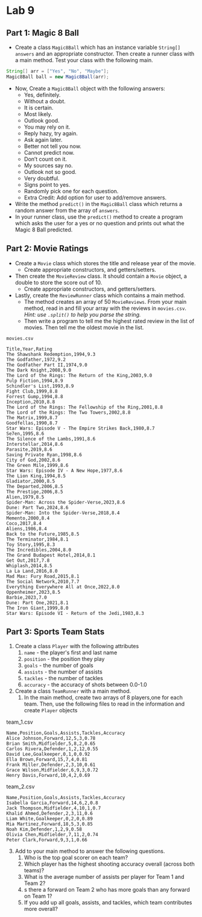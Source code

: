 # Lab 9

## Part 1: Magic 8 Ball

- Create a class `Magic8Ball` which has an instance variable `String[] answers` and an appropriate constructor. Then create a runner class with a main method. Test your class with the following main.

```java
String[] arr = ["Yes", "No", "Maybe"];
Magic8Ball ball = new Magic8Ball(arr);
```

- Now, Create a `Magic8Ball` object with the following answers:
	- Yes, definitely.
	- Without a doubt.
	- It is certain.
	- Most likely.
	- Outlook good.
	- You may rely on it.
	- Reply hazy, try again.
	- Ask again later.
	- Better not tell you now.
	- Cannot predict now.
	- Don’t count on it.
	- My sources say no.
	- Outlook not so good.
	- Very doubtful.
	- Signs point to yes.
	- Randomly pick one for each question.
	- Extra Credit: Add option for user to add/remove answers.
- Write the method `predict()` in the `Magic8Ball` class which returns a random answer from the array of `answers`. 
- In your runner class, use the `predict()` method to create a program which asks the user for a yes or no question and prints out what the Magic 8 Ball predicted.

## Part 2: Movie Ratings

- Create a `Movie` class which stores the title and release year of the movie. 
	- Create appropriate constructors, and getters/setters.
- Then create the `MovieReview` class. It should contain a `Movie` object, a double to store the score out of 10.
	- Create appropriate constructors, and getters/setters.
- Lastly, create the `ReviewRunner` class which contains a main method.
	- The method creates an array of 50 `MovieReviews`.  From your main method, read in and fill your array with the reviews in `movies.csv`. *Hint: use `.split()` to help you parse the string.*
	- Then write a program to tell me the highest rated review in the list of movies. Then tell me the oldest movie in the list. 

`movies.csv`
```
Title,Year,Rating
The Shawshank Redemption,1994,9.3
The Godfather,1972,9.2
The Godfather Part II,1974,9.0
The Dark Knight,2008,9.0
The Lord of the Rings: The Return of the King,2003,9.0
Pulp Fiction,1994,8.9
Schindler's List,1993,8.9
Fight Club,1999,8.8
Forrest Gump,1994,8.8
Inception,2010,8.8
The Lord of the Rings: The Fellowship of the Ring,2001,8.8
The Lord of the Rings: The Two Towers,2002,8.8
The Matrix,1999,8.7
Goodfellas,1990,8.7
Star Wars: Episode V - The Empire Strikes Back,1980,8.7
Se7en,1995,8.6
The Silence of the Lambs,1991,8.6
Interstellar,2014,8.6
Parasite,2019,8.6
Saving Private Ryan,1998,8.6
City of God,2002,8.6
The Green Mile,1999,8.6
Star Wars: Episode IV - A New Hope,1977,8.6
The Lion King,1994,8.5
Gladiator,2000,8.5
The Departed,2006,8.5
The Prestige,2006,8.5
Alien,1979,8.5
Spider-Man: Across the Spider-Verse,2023,8.6
Dune: Part Two,2024,8.6
Spider-Man: Into the Spider-Verse,2018,8.4
Memento,2000,8.4
Coco,2017,8.4
Aliens,1986,8.4
Back to the Future,1985,8.5
The Terminator,1984,8.1
Toy Story,1995,8.3
The Incredibles,2004,8.0
The Grand Budapest Hotel,2014,8.1
Get Out,2017,7.8
Whiplash,2014,8.5
La La Land,2016,8.0
Mad Max: Fury Road,2015,8.1
The Social Network,2010,7.7
Everything Everywhere All at Once,2022,8.0
Oppenheimer,2023,8.5
Barbie,2023,7.0
Dune: Part One,2021,8.1
The Iron Giant,1999,8.0
Star Wars: Episode VI - Return of the Jedi,1983,8.3
```

## Part 3: Sports Team Stats

1. Create a class `Player` with the following attributes
	1. `name` - the player's first and last name
	2. `position` - the position they play
	3. `goals` - the number of goals
	4. `assists` - the number of assists
	5. `tackles` - the number of tackles
	6. `accuracy` - the accuracy of shots between 0.0-1.0
2. Create a class `TeamRunner` with a main method.
	1. In the main method, create two arrays of 8 players,one for each team. Then, use the following files to read in the information and create `Player` objects

team_1.csv
```
Name,Position,Goals,Assists,Tackles,Accuracy
Alice Johnson,Forward,12,5,3,0.78
Brian Smith,Midfielder,5,8,2,0.65
Carlos Rivera,Defender,1,2,12,0.55
David Lee,Goalkeeper,0,1,0,0.92
Ella Brown,Forward,15,7,4,0.81
Frank Miller,Defender,2,3,10,0.61
Grace Wilson,Midfielder,6,9,3,0.72
Henry Davis,Forward,10,4,2,0.69
```

team_2.csv
```
Name,Position,Goals,Assists,Tackles,Accuracy
Isabella Garcia,Forward,14,6,2,0.8
Jack Thompson,Midfielder,4,10,1,0.7
Khalid Ahmed,Defender,2,3,11,0.6
Liam White,Goalkeeper,0,2,0,0.89
Mia Martinez,Forward,18,5,3,0.85
Noah Kim,Defender,1,2,9,0.58
Olivia Chen,Midfielder,7,11,2,0.74
Peter Clark,Forward,9,3,1,0.66
```

3. Add to your main method to answer the following questions.
	1. Who is the top goal scorer on each team?
	2. Which player has the highest shooting accuracy overall (across both teams)?
	3. What is the average number of assists per player for Team 1 and Team 2?
	4. s there a forward on Team 2 who has more goals than any forward on Team 1?
	5. If you add up all goals, assists, and tackles, which team contributes more overall?
